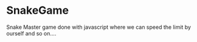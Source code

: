 # SnakeGame
Snake Master game done with javascript where we can speed the limit by ourself and so on....
